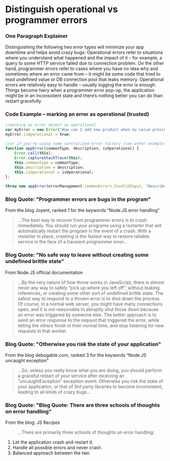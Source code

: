 # Distinguish operational vs programmer errors

### One Paragraph Explainer

Distinguishing the following two error types will minimize your app downtime and helps avoid crazy bugs: Operational errors refer to situations where you understand what happened and the impact of it – for example, a query to some HTTP service failed due to connection problem. On the other hand, programmer errors refer to cases where you have no idea why and sometimes where an error came from – it might be some code that tried to read undefined value or DB connection pool that leaks memory. Operational errors are relatively easy to handle – usually logging the error is enough. Things become hairy when a programmer error pop-up, the application might be in an inconsistent state and there’s nothing better you can do than restart gracefully



### Code Example – marking an error as operational (trusted)

```javascript
//marking an error object as operational 
var myError = new Error("How can I add new product when no value provided?");
myError.isOperational = true;
 
//or if you're using some centralized error factory (see other examples at the bullet "Use only the built-in Error object")
function appError(commonType, description, isOperational) {
    Error.call(this);
    Error.captureStackTrace(this);
    this.commonType = commonType;
    this.description = description;
    this.isOperational = isOperational;
};
 
throw new appError(errorManagement.commonErrors.InvalidInput, "Describe here what happened", true);

```

### Blog Quote: "Programmer errors are bugs in the program"
From the blog Joyent, ranked 1 for the keywords “Node.JS error handling”
 
 > …The best way to recover from programmer errors is to crash immediately. You should run your programs using a restarter that will automatically restart the program in the event of a crash. With a restarter in place, crashing is the fastest way to restore reliable service in the face of a transient programmer error…

 ### Blog Quote: "No safe way to leave without creating some undefined brittle state"
From Node.JS official documentation
 
 > …By the very nature of how throw works in JavaScript, there is almost never any way to safely “pick up where you left off”, without leaking references, or creating some other sort of undefined brittle state. The safest way to respond to a thrown error is to shut down the process. Of course, in a normal web server, you might have many connections open, and it is not reasonable to abruptly shut those down because an error was triggered by someone else. The better approach is to send an error response to the request that triggered the error, while letting the others finish in their normal time, and stop listening for new requests in that worker.  


 ### Blog Quote: "Otherwise you risk the state of your application"
From the blog debugable.com, ranked 3 for the keywords “Node.JS uncaught exception”
 
 > …So, unless you really know what you are doing, you should perform a graceful restart of your service after receiving an “uncaughtException” exception event. Otherwise you risk the state of your application, or that of 3rd party libraries to become inconsistent, leading to all kinds of crazy bugs…

 ### Blog Quote: "Blog Quote: There are three schools of thoughts on error handling"
From the blog: JS Recipes
 
 > …There are primarily three schools of thoughts on error handling:
1. Let the application crash and restart it.
2. Handle all possible errors and never crash.
3. Balanced approach between the two
